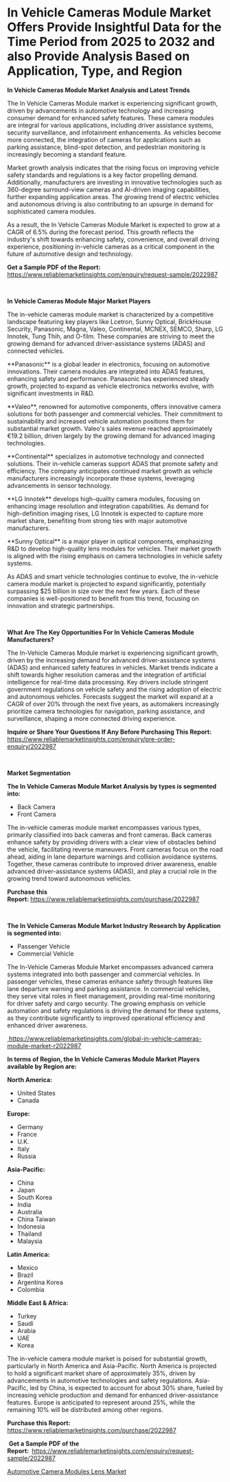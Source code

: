<p><h1>In Vehicle Cameras Module Market Offers Provide Insightful Data for the Time Period from 2025 to 2032 and also Provide Analysis Based on Application, Type, and Region</h1></p><p><strong>In Vehicle Cameras Module Market Analysis and Latest Trends</strong></p>
<p><p>The In Vehicle Cameras Module market is experiencing significant growth, driven by advancements in automotive technology and increasing consumer demand for enhanced safety features. These camera modules are integral for various applications, including driver assistance systems, security surveillance, and infotainment enhancements. As vehicles become more connected, the integration of cameras for applications such as parking assistance, blind-spot detection, and pedestrian monitoring is increasingly becoming a standard feature.</p><p>Market growth analysis indicates that the rising focus on improving vehicle safety standards and regulations is a key factor propelling demand. Additionally, manufacturers are investing in innovative technologies such as 360-degree surround-view cameras and AI-driven imaging capabilities, further expanding application areas. The growing trend of electric vehicles and autonomous driving is also contributing to an upsurge in demand for sophisticated camera modules.</p><p>As a result, the In Vehicle Cameras Module Market is expected to grow at a CAGR of 6.5% during the forecast period. This growth reflects the industry's shift towards enhancing safety, convenience, and overall driving experience, positioning in-vehicle cameras as a critical component in the future of automotive design and technology.</p></p>
<p><strong>Get a Sample PDF of the Report:&nbsp;</strong> <a href="https://www.reliablemarketinsights.com/enquiry/request-sample/2022987?utm_campaign=2181&utm_medium=2&utm_source=Github&utm_content=ia&utm_term=29032025&utm_id=in-vehicle-cameras-module">https://www.reliablemarketinsights.com/enquiry/request-sample/2022987</a></p>
<p>&nbsp;</p>
<p><strong>In Vehicle Cameras Module Major Market Players</strong></p>
<p><p>The in-vehicle cameras module market is characterized by a competitive landscape featuring key players like Lcetron, Sunny Optical, BrickHouse Security, Panasonic, Magna, Valeo, Continental, MCNEX, SEMCO, Sharp, LG Innotek, Tung Thih, and O-film. These companies are striving to meet the growing demand for advanced driver-assistance systems (ADAS) and connected vehicles.</p><p>**Panasonic** is a global leader in electronics, focusing on automotive innovations. Their camera modules are integrated into ADAS features, enhancing safety and performance. Panasonic has experienced steady growth, projected to expand as vehicle electronics networks evolve, with significant investments in R&D.</p><p>**Valeo**, renowned for automotive components, offers innovative camera solutions for both passenger and commercial vehicles. Their commitment to sustainability and increased vehicle automation positions them for substantial market growth. Valeo's sales revenue reached approximately €19.2 billion, driven largely by the growing demand for advanced imaging technologies.</p><p>**Continental** specializes in automotive technology and connected solutions. Their in-vehicle cameras support ADAS that promote safety and efficiency. The company anticipates continued market growth as vehicle manufacturers increasingly incorporate these systems, leveraging advancements in sensor technology.</p><p>**LG Innotek** develops high-quality camera modules, focusing on enhancing image resolution and integration capabilities. As demand for high-definition imaging rises, LG Innotek is expected to capture more market share, benefiting from strong ties with major automotive manufacturers.</p><p>**Sunny Optical** is a major player in optical components, emphasizing R&D to develop high-quality lens modules for vehicles. Their market growth is aligned with the rising emphasis on camera technologies in vehicle safety systems.</p><p>As ADAS and smart vehicle technologies continue to evolve, the in-vehicle camera module market is projected to expand significantly, potentially surpassing $25 billion in size over the next few years. Each of these companies is well-positioned to benefit from this trend, focusing on innovation and strategic partnerships.</p></p>
<p>&nbsp;</p>
<p><strong>What Are The Key Opportunities For In Vehicle Cameras Module Manufacturers?</strong></p>
<p><p>The In-Vehicle Cameras Module market is experiencing significant growth, driven by the increasing demand for advanced driver-assistance systems (ADAS) and enhanced safety features in vehicles. Market trends indicate a shift towards higher resolution cameras and the integration of artificial intelligence for real-time data processing. Key drivers include stringent government regulations on vehicle safety and the rising adoption of electric and autonomous vehicles. Forecasts suggest the market will expand at a CAGR of over 20% through the next five years, as automakers increasingly prioritize camera technologies for navigation, parking assistance, and surveillance, shaping a more connected driving experience.</p></p>
<p><strong>Inquire or Share Your Questions If Any Before Purchasing This Report:</strong> <a href="https://www.reliablemarketinsights.com/enquiry/pre-order-enquiry/2022987?utm_campaign=2181&utm_medium=2&utm_source=Github&utm_content=ia&utm_term=29032025&utm_id=in-vehicle-cameras-module">https://www.reliablemarketinsights.com/enquiry/pre-order-enquiry/2022987</a></p>
<p>&nbsp;</p>
<p><strong>Market Segmentation</strong></p>
<p><strong>The In Vehicle Cameras Module Market Analysis by types is segmented into:</strong></p>
<p><ul><li>Back Camera</li><li>Front Camera</li></ul></p>
<p><p>The in-vehicle cameras module market encompasses various types, primarily classified into back cameras and front cameras. Back cameras enhance safety by providing drivers with a clear view of obstacles behind the vehicle, facilitating reverse maneuvers. Front cameras focus on the road ahead, aiding in lane departure warnings and collision avoidance systems. Together, these cameras contribute to improved driver awareness, enable advanced driver-assistance systems (ADAS), and play a crucial role in the growing trend toward autonomous vehicles.</p></p>
<p><strong>Purchase this Report:&nbsp;</strong><a href="https://www.reliablemarketinsights.com/purchase/2022987?utm_campaign=2181&utm_medium=2&utm_source=Github&utm_content=ia&utm_term=29032025&utm_id=in-vehicle-cameras-module">https://www.reliablemarketinsights.com/purchase/2022987</a></p>
<p>&nbsp;</p>
<p><strong>The In Vehicle Cameras Module Market Industry Research by Application is segmented into:</strong></p>
<p><ul><li>Passenger Vehicle</li><li>Commercial Vehicle</li></ul></p>
<p><p>The In-Vehicle Cameras Module Market encompasses advanced camera systems integrated into both passenger and commercial vehicles. In passenger vehicles, these cameras enhance safety through features like lane departure warning and parking assistance. In commercial vehicles, they serve vital roles in fleet management, providing real-time monitoring for driver safety and cargo security. The growing emphasis on vehicle automation and safety regulations is driving the demand for these systems, as they contribute significantly to improved operational efficiency and enhanced driver awareness.</p></p>
<p><a href="https://www.reliablemarketinsights.com/global-in-vehicle-cameras-module-market-r2022987?utm_campaign=2181&utm_medium=2&utm_source=Github&utm_content=ia&utm_term=29032025&utm_id=in-vehicle-cameras-module">&nbsp;https://www.reliablemarketinsights.com/global-in-vehicle-cameras-module-market-r2022987</a></p>
<p><strong>In terms of Region, the In Vehicle Cameras Module Market Players available by Region are:</strong></p>
<p>
    <p> <strong> North America: </strong>
        <ul>
            <li>United States</li>
            <li>Canada</li>
        </ul>
        </p> 
    <p> <strong> Europe: </strong>
        <ul>
            <li>Germany</li>
            <li>France</li>
            <li>U.K.</li>
            <li>Italy</li>
            <li>Russia</li>
        </ul>
        </p> 
    <p> <strong> Asia-Pacific: </strong>
        <ul>
            <li>China</li>
            <li>Japan</li>
            <li>South Korea</li>
            <li>India</li>
            <li>Australia</li>
            <li>China Taiwan</li>
            <li>Indonesia</li>
            <li>Thailand</li>
            <li>Malaysia</li>
        </ul>
        </p> 
    <p> <strong> Latin America: </strong>
        <ul>
            <li>Mexico</li>
            <li>Brazil</li>
            <li>Argentina Korea</li>
            <li>Colombia</li>
        </ul>
        </p> 
    <p> <strong> Middle East & Africa: </strong>
        <ul>
            <li>Turkey</li>
            <li>Saudi</li>
            <li>Arabia</li>
            <li>UAE</li>
            <li>Korea</li>
        </ul>
    </p>
    </p>
<p><p>The in-vehicle camera module market is poised for substantial growth, particularly in North America and Asia-Pacific. North America is projected to hold a significant market share of approximately 35%, driven by advancements in automotive technologies and safety regulations. Asia-Pacific, led by China, is expected to account for about 30% share, fueled by increasing vehicle production and demand for enhanced driver-assistance features. Europe is anticipated to represent around 25%, while the remaining 10% will be distributed among other regions.</p></p>
<p><strong>Purchase this Report: </strong><a href="https://www.reliablemarketinsights.com/purchase/2022987?utm_campaign=2181&utm_medium=2&utm_source=Github&utm_content=ia&utm_term=29032025&utm_id=in-vehicle-cameras-module">https://www.reliablemarketinsights.com/purchase/2022987</a></p>
<p>&nbsp;<strong>Get a Sample PDF of the Report:&nbsp;&nbsp;</strong><a href="https://www.reliablemarketinsights.com/enquiry/request-sample/2022987?utm_campaign=2181&utm_medium=2&utm_source=Github&utm_content=ia&utm_term=29032025&utm_id=in-vehicle-cameras-module">https://www.reliablemarketinsights.com/enquiry/request-sample/2022987</a></p>
<p><strong></strong></p>
<p><p><a href="https://github.com/HobertDavis43/Market-Research-Report-List-2/blob/main/automotive-camera-modules-lens-market.md?utm_campaign=2181&utm_medium=2&utm_source=Github&utm_content=ia&utm_term=29032025&utm_id=in-vehicle-cameras-module">Automotive Camera Modules Lens Market</a></p></p>